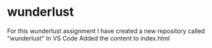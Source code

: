 # wunderlust
For this wunderlust assignment 
I have created a new repository called "wunderlust"
In VS Code Added the content to index.html





